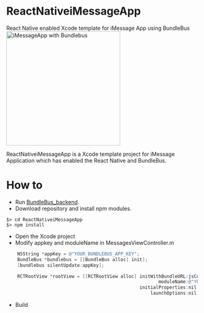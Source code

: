# ReactNativeiMessageApp
React Native enabled Xcode template for iMessage App using BundleBus
<img src="https://github.com/zenome/ReactNativeiMessageApp/blob/master/screenshot/iMessage_with_BundleBus.png" alt="iMessageApp with Bundlebus" width="300" />

ReactNativeiMessageApp is a Xcode template project for iMessage Application which has enabled the React Native and BundleBus.

# How to
- Run [BundleBus_backend](https://github.com/zenome/BundleBus_backend).
- Download repository and install npm modules.
~~~~
$> cd ReactNativeiMessageApp
$> npm install
~~~~
- Open the Xcode project
- Modify appkey and moduleName in MessagesViewController.m
```objectivec
    NSString *appKey = @"YOUR_BUNDLEBUS_APP_KEY";
    BundleBus *bundlebus = [[BundleBus alloc] init];
    [bundlebus silentUpdate:appKey];
```
```objectivec
    RCTRootView *rootView = [[RCTRootView alloc] initWithBundleURL:jsCodeLocation
                                                        moduleName:@"YOUR_REACTNATIVE_APP_NAME"
                                                 initialProperties:nil
                                                     launchOptions:nil];

```
- Build
